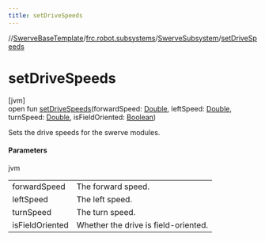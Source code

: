 ```yaml
---
title: setDriveSpeeds
---
```

//[SwerveBaseTemplate](../../../index.html)/[frc.robot.subsystems](../index.html)/[SwerveSubsystem](index.html)/[setDriveSpeeds](set-drive-speeds.html)



# setDriveSpeeds



[jvm]\
open fun [setDriveSpeeds](set-drive-speeds.html)(forwardSpeed: [Double](https://kotlinlang.org/api/latest/jvm/stdlib/kotlin/-double/index.html), leftSpeed: [Double](https://kotlinlang.org/api/latest/jvm/stdlib/kotlin/-double/index.html), turnSpeed: [Double](https://kotlinlang.org/api/latest/jvm/stdlib/kotlin/-double/index.html), isFieldOriented: [Boolean](https://kotlinlang.org/api/latest/jvm/stdlib/kotlin/-boolean/index.html))



Sets the drive speeds for the swerve modules.



#### Parameters


jvm

| | |
|---|---|
| forwardSpeed | The forward speed. |
| leftSpeed | The left speed. |
| turnSpeed | The turn speed. |
| isFieldOriented | Whether the drive is field-oriented. |




